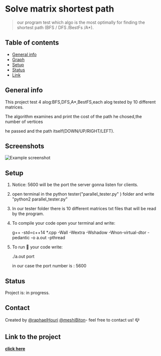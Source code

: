 # Solve matrix shortest path 
> our program test which algo is the most optimally for finding the shortest path (BFS / DFS /BestFs /A*).

## Table of contents
* [General info](#general-info)
* [Graph](#screenshots)
* [Setup](#setup)
* [Status](#status)
* [Link](#link-to-the-project)

## General info
This project test 4 alog:BFS,DFS,A*,BestFS,each alog tested by 10 different matrices. 

The algorithm examines and print the cost of the path he chosed,the number of vertices 

he passed and the path itself(DOWN/UP/RIGHT/LEFT).

## Screenshots
![Example screenshot](./img/fly2.jpeg)

## Setup 

1. Notice: 5600 will be the port the server gonna listen for clients.

2. open terminal in the python tester("parallel_tester.py" ) folder and write "python2 parallel_tester.py"

3. In our tester folder there is 10 different matrices txt files that will be read by the program.
   
4. To compile your code open your terminal and write:

   g++ -std=c++14 *.cpp -Wall -Wextra -Wshadow -Wnon-virtual-dtor -pedantic -o a.out -pthread

5. To run  :running:  your code write: 

   ./a.out port
   
   in our case the port number is : 5600

## Status
Project is:  in progress.

## Contact
Created by [@raphaelHouri](https://github.com/raphaelHouri) [@meshiBiton](https://github.com/meshibiton)- feel free to contact us! :mailbox_closed:

## Link to the project
[**click here**](https://github.com/meshibiton/finalProjectPart2)
